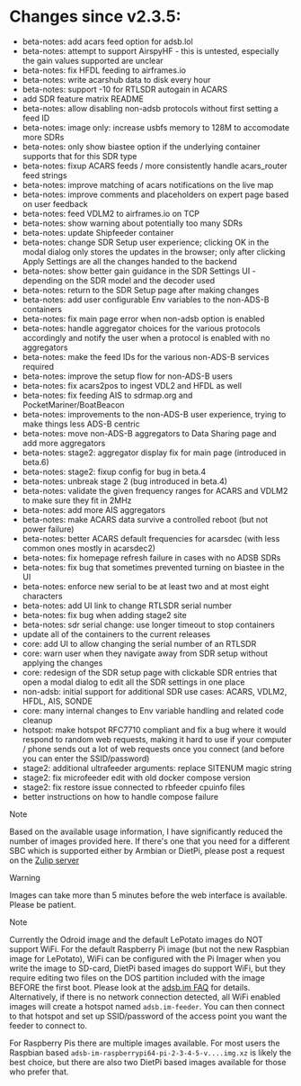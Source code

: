 Changes since v2.3.5:
=======
- beta-notes: add acars feed option for adsb.lol
- beta-notes: attempt to support AirspyHF - this is untested, especially the gain values supported are unclear
- beta-notes: fix HFDL feeding to airframes.io
- beta-notes: write acarshub data to disk every hour
- beta-notes: support -10 for RTLSDR autogain in ACARS
- add SDR feature matrix README
- beta-notes: allow disabling non-adsb protocols without first setting a feed ID
- beta-notes: image only: increase usbfs memory to 128M to accomodate more SDRs
- beta-notes: only show biastee option if the underlying container supports that for this SDR type
- beta-notes: fixup ACARS feeds / more consistently handle acars_router feed strings
- beta-notes: improve matching of acars notifications on the live map
- beta-notes: improve comments and placeholders on expert page based on user feedback
- beta-notes: feed VDLM2 to airframes.io on TCP
- beta-notes: show warning about potentially too many SDRs
- beta-notes: update Shipfeeder container
- beta-notes: change SDR Setup user experience; clicking OK in the modal dialog only stores the updates in the browser; only after clicking Apply Settings are all the changes handed to the backend
- beta-notes: show better gain guidance in the SDR Settings UI - depending on the SDR model and the decoder used
- beta-notes: return to the SDR Setup page after making changes
- beta-notes: add user configurable Env variables to the non-ADS-B containers
- beta-notes: fix main page error when non-adsb option is enabled
- beta-notes: handle aggregator choices for the various protocols accordingly and notify the user when a protocol is enabled with no aggregators
- beta-notes: make the feed IDs for the various non-ADS-B services required
- beta-notes: improve the setup flow for non-ADS-B users
- beta-notes: fix acars2pos to ingest VDL2 and HFDL as well
- beta-notes: fix feeding AIS to sdrmap.org and PocketMariner/BoatBeacon
- beta-notes: improvements to the non-ADS-B user experience, trying to make things less ADS-B centric
- beta-notes: move non-ADS-B aggregators to Data Sharing page and add more aggregators
- beta-notes: stage2: aggregator display fix for main page (introduced in beta.6)
- beta-notes: stage2: fixup config for bug in beta.4
- beta-notes: unbreak stage 2 (bug introduced in beta.4)
- beta-notes: validate the given frequency ranges for ACARS and VDLM2 to make sure they fit in 2MHz
- beta-notes: add more AIS aggregators
- beta-notes: make ACARS data survive a controlled reboot (but not power failure)
- beta-notes: better ACARS default frequencies for acarsdec (with less common ones mostly in acarsdec2)
- beta-notes: fix homepage refresh failure in cases with no ADSB SDRs
- beta-notes: fix bug that sometimes prevented turning on biastee in the UI
- beta-notes: enforce new serial to be at least two and at most eight characters
- beta-notes: add UI link to change RTLSDR serial number
- beta-notes: fix bug when adding stage2 site
- beta-notes: sdr serial change: use longer timeout to stop containers
- update all of the containers to the current releases
- core: add UI to allow changing the serial number of an RTLSDR
- core: warn user when they navigate away from SDR setup without applying the changes
- core: redesign of the SDR setup page with clickable SDR entries that open a modal dialog to edit all the SDR settings in one place
- non-adsb: initial support for additional SDR use cases: ACARS, VDLM2, HFDL, AIS, SONDE
- core: many internal changes to Env variable handling and related code cleanup
- hotspot: make hotspot RFC7710 compliant and fix a bug where it would respond to random web requests, making it hard to use if your computer / phone sends out a lot of web requests once you connect (and before you can enter the SSID/password)
- stage2: additional ultrafeeder arguments: replace SITENUM magic string
- stage2: fix microfeeder edit with old docker compose version
- stage2: fix restore issue connected to rbfeeder cpuinfo files
- better instructions on how to handle compose failure

> [!NOTE]
> Based on the available usage information, I have significantly reduced the number of images provided here. If there's one that you need for a different SBC which is supported either by Armbian or DietPi, please post a request on the [Zulip server](https://adsblol.zulipchat.com/#narrow/stream/391168-adsb-feeder-image)

> [!WARNING]
> Images can take more than 5 minutes before the web interface is available. Please be patient.

> [!NOTE]
> Currently the Odroid image and the default LePotato images do NOT support WiFi. For the default Raspberry Pi image (but not the new Raspbian image for LePotato), WiFi can be configured with the Pi Imager when you write the image to SD-card, DietPi based images do support WiFi, but they require editing two files on the DOS partition included with the image BEFORE the first boot. Please look at the [adsb.im FAQ](https://adsb.im/faq) for details.
> Alternatively, if there is no network connection detected, all WiFi enabled images will create a hotspot named `adsb.im-feeder`. You can then connect to that hotspot and set up SSID/password of the access point you want the feeder to connect to.

For Raspberry Pis there are multiple images available. For most users the Raspbian based `adsb-im-raspberrypi64-pi-2-3-4-5-v....img.xz` is likely the best choice, but there are also two DietPi based images available for those who prefer that.



